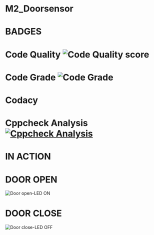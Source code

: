 # M2_Doorsensor

# BADGES

# Code Quality ![Code Quality score](https://api.codiga.io/project/32884/score/svg)

# Code Grade ![Code Grade](https://api.codiga.io/project/32884/status/svg)

# Codacy 
# Cppcheck Analysis [![Cppcheck Analysis](https://github.com/R-Shyamala/M2_Doorsensor/actions/workflows/cppcheck.yml/badge.svg)](https://github.com/R-Shyamala/M2_Doorsensor/actions/workflows/cppcheck.yml)

# IN ACTION
# DOOR OPEN 
![Door open-LED ON](https://user-images.githubusercontent.com/101352498/164680263-9e0497c9-0268-4a6f-9eea-e4464a0b59a9.png)
# DOOR CLOSE
![Door close-LED OFF](https://user-images.githubusercontent.com/101352498/164680607-852b7f8a-9dc2-484a-907e-1e83cde70112.png)






